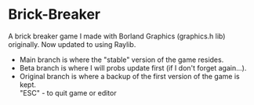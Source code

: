 # Brick-Breaker
A brick breaker game I made with Borland Graphics (graphics.h lib) originally. Now updated to using Raylib.<br>
- Main branch is where the "stable" version of the game resides.<br>
- Beta branch is where I will probs update first (if I don't forget again...).<br>
- Original branch is where a backup of the first version of the game is kept.<br>
"ESC" - to quit game or editor
